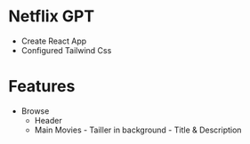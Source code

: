 # Netflix GPT
 * Create React App
 * Configured Tailwind Css

# Features
* Browse
  - Header
  - Main Movies
        - Tailler in background
        - Title & Description
        